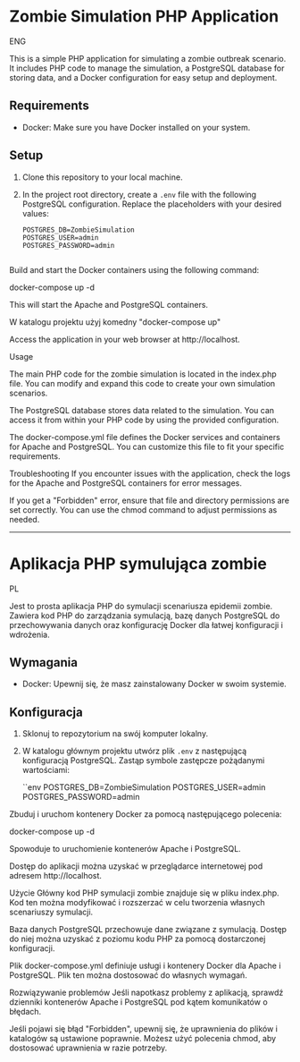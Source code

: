 # Zombie Simulation PHP Application

ENG

This is a simple PHP application for simulating a zombie outbreak scenario. It includes PHP code to manage the simulation, a PostgreSQL database for storing data, and a Docker configuration for easy setup and deployment.

## Requirements

- Docker: Make sure you have Docker installed on your system.

## Setup

1. Clone this repository to your local machine.

2. In the project root directory, create a `.env` file with the following PostgreSQL configuration. Replace the placeholders with your desired values:

   ```env
   POSTGRES_DB=ZombieSimulation
   POSTGRES_USER=admin
   POSTGRES_PASSWORD=admin

   
Build and start the Docker containers using the following command:

docker-compose up -d

This will start the Apache and PostgreSQL containers.

W katalogu projektu użyj komedny "docker-compose up" 

Access the application in your web browser at http://localhost.

Usage

The main PHP code for the zombie simulation is located in the index.php file. You can modify and expand this code to create your own simulation scenarios.

The PostgreSQL database stores data related to the simulation. You can access it from within your PHP code by using the provided configuration.

The docker-compose.yml file defines the Docker services and containers for Apache and PostgreSQL. You can customize this file to fit your specific requirements.

Troubleshooting
If you encounter issues with the application, check the logs for the Apache and PostgreSQL containers for error messages.

If you get a "Forbidden" error, ensure that file and directory permissions are set correctly. You can use the chmod command to adjust permissions as needed.

-----------------------------------------------

# Aplikacja PHP symulująca zombie

PL

Jest to prosta aplikacja PHP do symulacji scenariusza epidemii zombie. Zawiera kod PHP do zarządzania symulacją, bazę danych PostgreSQL do przechowywania danych oraz konfigurację Docker dla łatwej konfiguracji i wdrożenia.

## Wymagania

- Docker: Upewnij się, że masz zainstalowany Docker w swoim systemie.

## Konfiguracja

1. Sklonuj to repozytorium na swój komputer lokalny.

2. W katalogu głównym projektu utwórz plik `.env` z następującą konfiguracją PostgreSQL. Zastąp symbole zastępcze pożądanymi wartościami:

   ``env
   POSTGRES_DB=ZombieSimulation
   POSTGRES_USER=admin
   POSTGRES_PASSWORD=admin

   
Zbuduj i uruchom kontenery Docker za pomocą następującego polecenia:

docker-compose up -d

Spowoduje to uruchomienie kontenerów Apache i PostgreSQL.

Dostęp do aplikacji można uzyskać w przeglądarce internetowej pod adresem http://localhost.

Użycie
Główny kod PHP symulacji zombie znajduje się w pliku index.php. Kod ten można modyfikować i rozszerzać w celu tworzenia własnych scenariuszy symulacji.

Baza danych PostgreSQL przechowuje dane związane z symulacją. Dostęp do niej można uzyskać z poziomu kodu PHP za pomocą dostarczonej konfiguracji.

Plik docker-compose.yml definiuje usługi i kontenery Docker dla Apache i PostgreSQL. Plik ten można dostosować do własnych wymagań.

Rozwiązywanie problemów
Jeśli napotkasz problemy z aplikacją, sprawdź dzienniki kontenerów Apache i PostgreSQL pod kątem komunikatów o błędach.

Jeśli pojawi się błąd "Forbidden", upewnij się, że uprawnienia do plików i katalogów są ustawione poprawnie. Możesz użyć polecenia chmod, aby dostosować uprawnienia w razie potrzeby.

